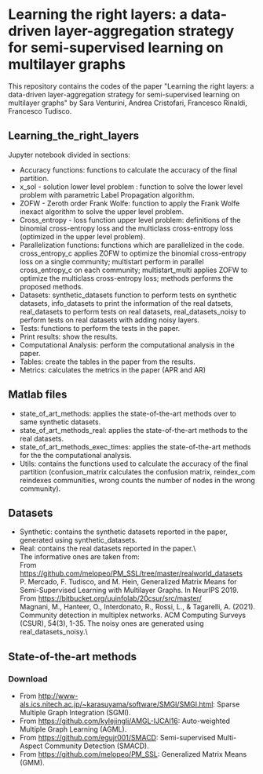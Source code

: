 # Learning the right layers: a data-driven layer-aggregation strategy for semi-supervised learning on multilayer graphs

This repository contains the codes of the paper "Learning the right layers: a data-driven layer-aggregation strategy for semi-supervised learning on multilayer graphs" by Sara Venturini, Andrea Cristofari, Francesco Rinaldi, Francesco Tudisco.

## Learning_the_right_layers
Jupyter notebook divided in sections:
- Accuracy functions: functions to calculate the accuracy of the final partition.
- x_sol - solution lower level problem : function to solve the lower level problem with parametric Label Propagation algorithm.
- ZOFW - Zeroth order Frank Wolfe: function to apply the Frank Wolfe inexact algorithm to solve the upper level problem. 
- Cross_entropy - loss function upper level problem: definitions of the binomial cross-entropy loss and the multiclass cross-entropy loss (optimized in the upper level problem).
- Parallelization functions: functions which are parallelized in the code. cross_entropy_c applies ZOFW to optimize the binomial cross-entropy loss on a single community; multistart perform in parallel cross_entropy_c on each community; multistart_multi applies ZOFW to optimize the  multiclass cross-entropy loss; methods performs the proposed methods. 
- Datasets: synthetic_datasets function to perform tests on synthetic datasets, info_datasets to print the information of the real datsets, real_datasets to perform tests on real datasets, real_datasets_noisy to perform tests on real datasets with adding noisy layers. 
- Tests: functions to perform the tests in the paper.
- Print results: show the results.
- Computational Analysis: perform the computational analysis in the paper.
- Tables: create the tables in the paper from the results.
- Metrics: calculates the metrics in the paper (APR and AR)


## Matlab files
- state_of_art_methods: applies the state-of-the-art methods over to same synthetic datasets.
- state_of_art_methods_real: applies the state-of-the-art methods to the real datasets.
- state_of_art_methods_exec_times: applies the state-of-the-art methods for the the computational analysis. 
- Utils: contains the functions used to calculate the accuracy of the final partition (confusion_matrix calculates the confusion matrix, reindex_com reindexes communities, wrong counts the number of nodes in the wrong community). 

## Datasets
- Synthetic: contains the synthetic datasets reported in the paper, generated using synthetic_datasets.
- Real: contains the real datasets reported in the paper.\  
The informative ones are taken from:\
From https://github.com/melopeo/PM_SSL/tree/master/realworld_datasets \
P. Mercado, F. Tudisco, and M. Hein, Generalized Matrix Means for Semi-Supervised Learning with Multilayer Graphs. In NeurIPS 2019.
From https://bitbucket.org/uuinfolab/20csur/src/master/ \
Magnani, M., Hanteer, O., Interdonato, R., Rossi, L., & Tagarelli, A. (2021). Community detection in multiplex networks. ACM Computing Surveys (CSUR), 54(3), 1-35.
The noisy ones are generated using real_datasets_noisy.\ 

## State-of-the-art methods 
### Download
- From http://www-als.ics.nitech.ac.jp/~karasuyama/software/SMGI/SMGI.html: Sparse Multiple Graph Integration (SGMI).
- From https://github.com/kylejingli/AMGL-IJCAI16: Auto-weighted Multiple Graph Learning (AGML).
- From https://github.com/egujr001/SMACD: Semi-supervised Multi-Aspect Community Detection (SMACD).
- From https://github.com/melopeo/PM_SSL: Generalized Matrix Means (GMM). 

